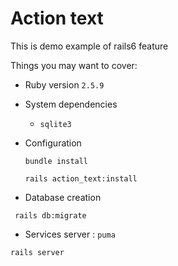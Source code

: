 # Action text

This is demo example of rails6 feature

Things you may want to cover:

* Ruby version `2.5.9`

* System dependencies
  - `sqlite3`
  

* Configuration
  ```
  bundle install
  ```
  ```
  rails action_text:install
  ```
 
* Database creation
 ```
  rails db:migrate
  ```

* Services server : `puma`
```
rails server
```
